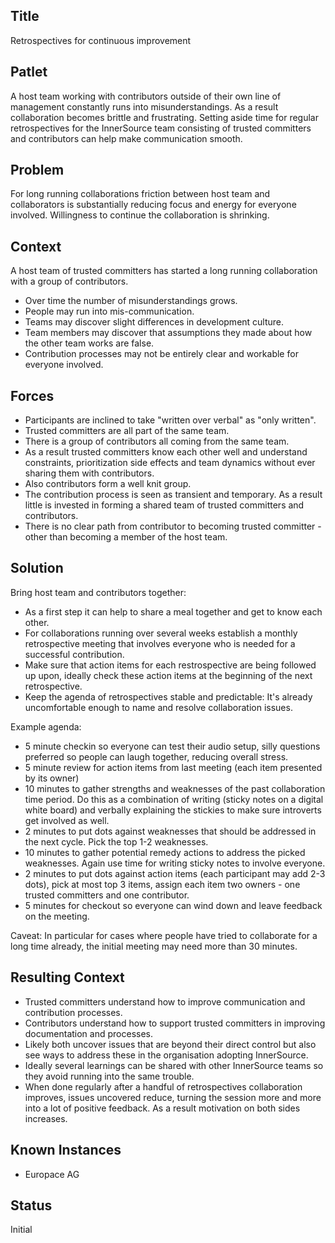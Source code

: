 ## Title

Retrospectives for continuous improvement

## Patlet

A host team working with contributors outside of their own line of management constantly runs into misunderstandings.
As a result collaboration becomes brittle and frustrating.
Setting aside time for regular retrospectives for the InnerSource team consisting of trusted committers and contributors can help make communication smooth.

## Problem

For long running collaborations friction between host team and collaborators is substantially reducing focus and energy for everyone involved.
Willingness to continue the collaboration is shrinking.

## Context

A host team of trusted committers has started a long running collaboration with a group of contributors.

* Over time the number of misunderstandings grows.
* People may run into mis-communication.
* Teams may discover slight differences in development culture.
* Team members may discover that assumptions they made about how the other team works are false.
* Contribution processes may not be entirely clear and workable for everyone involved.

## Forces

* Participants are inclined to take "written over verbal" as "only written".
* Trusted committers are all part of the same team.
* There is a group of contributors all coming from the same team.
* As a result trusted committers know each other well and understand constraints, prioritization side effects and team dynamics without ever sharing them with contributors.
* Also contributors form a well knit group.
* The contribution process is seen as transient and temporary.
As a result little is invested in forming a shared team of trusted committers and contributors.
* There is no clear path from contributor to becoming trusted committer - other than becoming a member of the host team.

## Solution

Bring host team and contributors together:

* As a first step it can help to share a meal together and get to know each other.
* For collaborations running over several weeks establish a monthly retrospective meeting that involves everyone who is needed for a successful contribution.
* Make sure that action items for each restrospective are being followed up upon, ideally check these action items at the beginning of the next retrospective.
* Keep the agenda of retrospectives stable and predictable: It's already uncomfortable enough to name and resolve collaboration issues.

Example agenda:

* 5 minute checkin so everyone can test their audio setup, silly questions preferred so people can laugh together, reducing overall stress.
* 5 minute review for action items from last meeting (each item presented by its owner)
* 10 minutes to gather strengths and weaknesses of the past collaboration time period. Do this as a combination of writing (sticky notes on a digital white board) and verbally explaining the stickies to make sure introverts get involved as well.
* 2 minutes to put dots against weaknesses that should be addressed in the next cycle. Pick the top 1-2 weaknesses.
* 10 minutes to gather potential remedy actions to address the picked weaknesses. Again use time for writing sticky notes to involve everyone.
* 2 minutes to put dots against action items (each participant may add 2-3 dots), pick at most top 3 items, assign each item two owners - one trusted committers and one contributor.
* 5 minutes for checkout so everyone can wind down and leave feedback on the meeting.

Caveat: In particular for cases where people have tried to collaborate for a long time already, the initial meeting may need more than 30 minutes.

## Resulting Context

* Trusted committers understand how to improve communication and contribution processes.
* Contributors understand how to support trusted committers in improving documentation and processes.
* Likely both uncover issues that are beyond their direct control but also see ways to address these in the organisation adopting InnerSource.
* Ideally several learnings can be shared with other InnerSource teams so they avoid running into the same trouble.
* When done regularly after a handful of retrospectives collaboration improves, issues uncovered reduce, turning the session more and more into a lot of positive feedback.
As a result motivation on both sides increases.

## Known Instances

* Europace AG

## Status

Initial
